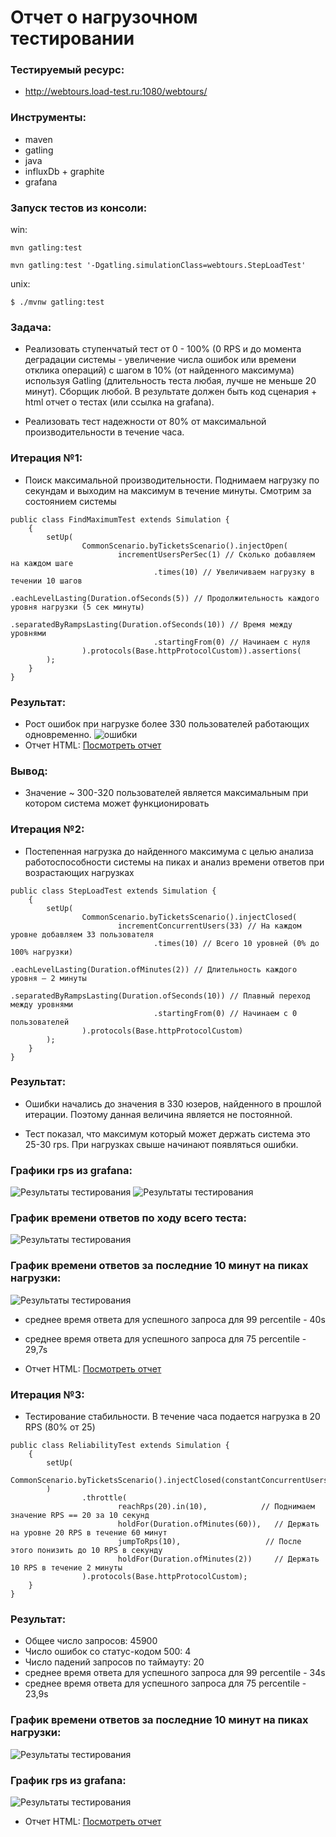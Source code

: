 # Отчет о нагрузочном тестировании

### Тестируемый ресурс: 
  * http://webtours.load-test.ru:1080/webtours/

### Инструменты:
* maven
* gatling
* java
* influxDb + graphite
* grafana

### Запуск тестов из консоли:
win:
```
mvn gatling:test 
```

```
mvn gatling:test '-Dgatling.simulationClass=webtours.StepLoadTest'    
```

unix:
```
$ ./mvnw gatling:test 
```

### Задача: 
* Реализовать ступенчатый тест от 0 - 100% (0 RPS и до момента деградации системы - увеличение числа ошибок или времени отклика операций) с шагом в 10% (от найденного максимума) используя Gatling (длительность теста любая, лучше не меньше 20 минут). Сборщик любой. В результате должен быть код сценария + html отчет о тестах (или ссылка на grafana).   
    
* Реализовать тест надежности от 80% от максимальной производительности в течение часа.

### Итерация №1: 

* Поиск максимальной производительности. Поднимаем нагрузку по секундам 
и выходим на максимум в течение минуты. Смотрим за состоянием системы

``` 
public class FindMaximumTest extends Simulation {
    {
        setUp(
                CommonScenario.byTicketsScenario().injectOpen(
                        incrementUsersPerSec(1) // Сколько добавляем на каждом шаге
                                .times(10) // Увеличиваем нагрузку в течении 10 шагов
                                .eachLevelLasting(Duration.ofSeconds(5)) // Продолжительность каждого уровня нагрузки (5 сек минуты)
                                .separatedByRampsLasting(Duration.ofSeconds(10)) // Время между уровнями
                                .startingFrom(0) // Начинаем с нуля
                ).protocols(Base.httpProtocolCustom)).assertions(
        );
    }
}
```
### Результат:
* Рост ошибок при нагрузке более 330 пользователей работающих одновременно.
  ![ошибки](src/main/resources/img/Screenshot_1.jpg)
* Отчет HTML:
  [Посмотреть отчет](src/main/resources/reports)

### Вывод:
* Значение ~ 300-320 пользователей является максимальным при котором система может функционировать 

### Итерация №2:

* Постепенная нагрузка до найденного максимума с целью анализа работоспособности системы на пиках и анализ времени ответов при возрастающих нагрузках

``` 
public class StepLoadTest extends Simulation {
    {
        setUp(
                CommonScenario.byTicketsScenario().injectClosed(
                        incrementConcurrentUsers(33) // На каждом уровне добавляем 33 пользователя
                                .times(10) // Всего 10 уровней (0% до 100% нагрузки)
                                .eachLevelLasting(Duration.ofMinutes(2)) // Длительность каждого уровня — 2 минуты
                                .separatedByRampsLasting(Duration.ofSeconds(10)) // Плавный переход между уровнями
                                .startingFrom(0) // Начинаем с 0 пользователей
                ).protocols(Base.httpProtocolCustom)
        );
    }
}
```

### Результат:
* Ошибки начались до значения в 330 юзеров, найденного в прошлой итерации. Поэтому данная величина является не постоянной. 

* Тест показал, что максимум который может держать система это 25-30 rps. При нагрузках свыше начинают появляться ошибки.   

### Графики rps из grafana:
  ![Результаты тестирования](src/main/resources/img/Screenshot_2.jpg)
  ![Результаты тестирования](src/main/resources/img/Screenshot_3.jpg)

### График времени ответов по ходу всего теста:
![Результаты тестирования](src/main/resources/img/Screenshot_4.jpg)

### График времени ответов за последние 10 минут на пиках нагрузки:
![Результаты тестирования](src/main/resources/img/Screenshot_6.jpg)
* среднее время ответа для успешного запроса для 99 percentile - 40s
* среднее время ответа для успешного запроса для 75 percentile -  29,7s


* Отчет HTML:
  [Посмотреть отчет](src/main/resources/reports)

### Итерация №3:

* Тестирование стабильности. В течение часа подается нагрузка в 20 RPS (80% от 25)

``` 
public class ReliabilityTest extends Simulation {
    {
        setUp(
                CommonScenario.byTicketsScenario().injectClosed(constantConcurrentUsers(200).during(Duration.ofMinutes(60)))
        )
                .throttle(
                        reachRps(20).in(10),            // Поднимаем значение RPS == 20 за 10 секунд
                        holdFor(Duration.ofMinutes(60)),   // Держать на уровне 20 RPS в течение 60 минут
                        jumpToRps(10),                   // После этого понизить до 10 RPS в секунду
                        holdFor(Duration.ofMinutes(2))     // Держать 10 RPS в течение 2 минуты
                ).protocols(Base.httpProtocolCustom);
    }
}
```

### Результат:
* Общее число запросов: 45900
* Число ошибок со статус-кодом 500: 4
* Число падений запросов по таймауту: 20
* среднее время ответа для успешного запроса для 99 percentile - 34s
* среднее время ответа для успешного запроса для 75 percentile -  23,9s

### График времени ответов за последние 10 минут на пиках нагрузки:
![Результаты тестирования](src/main/resources/img/Screenshot_7.jpg)

### График  rps из grafana:
![Результаты тестирования](src/main/resources/img/Screenshot_8.jpg)

* Отчет HTML:
  [Посмотреть отчет](src/main/resources/reports)